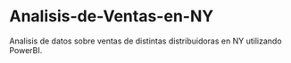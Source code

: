 # Analisis-de-Ventas-en-NY
Analisis de datos sobre ventas de distintas distribuidoras en NY utilizando PowerBI.
